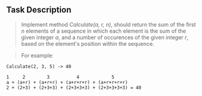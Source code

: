 ## Task Description ##

> Implement method *Calculate(a, r, n)*, should return the sum of the first *n* elements of a sequence in which each element is the sum of the given integer *a*, and a number of occurences of the given integer *r*, based on the element's position within the sequence.

> For example: 
```
Calculate(2, 3, 5) -> 40
```
```
1     2        3          4            5
a + (a+r) + (a+r+r) + (a+r+r+r) + (a+r+r+r+r) 
2 + (2+3) + (2+3+3) + (2+3+3+3) + (2+3+3+3+3) = 40
```

